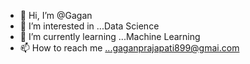 - 👋 Hi, I’m @Gagan
- 👀 I’m interested in ...Data Science
- 🌱 I’m currently learning ...Machine Learning 
- 📫 How to reach me ...gaganprajapati899@gmai.com

<!---
Gagan3036/Gagan3036 is a ✨ special ✨ repository because its `README.md` (this file) appears on your GitHub profile.
You can click the Preview link to take a look at your changes.
--->
